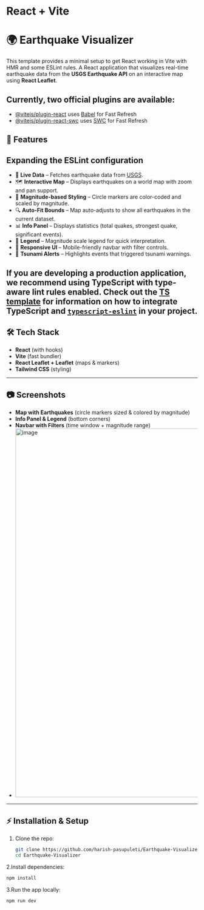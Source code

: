 # React + Vite
# 🌍 Earthquake Visualizer  

This template provides a minimal setup to get React working in Vite with HMR and some ESLint rules.
A React application that visualizes real-time earthquake data from the **USGS Earthquake API** on an interactive map using **React Leaflet**.  

Currently, two official plugins are available:
---

- [@vitejs/plugin-react](https://github.com/vitejs/vite-plugin-react/blob/main/packages/plugin-react) uses [Babel](https://babeljs.io/) for Fast Refresh
- [@vitejs/plugin-react-swc](https://github.com/vitejs/vite-plugin-react/blob/main/packages/plugin-react-swc) uses [SWC](https://swc.rs/) for Fast Refresh
## 🚀 Features  

## Expanding the ESLint configuration
- 📡 **Live Data** – Fetches earthquake data from [USGS](https://earthquake.usgs.gov/).  
- 🗺️ **Interactive Map** – Displays earthquakes on a world map with zoom and pan support.  
- 🎨 **Magnitude-based Styling** – Circle markers are color-coded and scaled by magnitude.  
- 🔍 **Auto-Fit Bounds** – Map auto-adjusts to show all earthquakes in the current dataset.  
- 📊 **Info Panel** – Displays statistics (total quakes, strongest quake, significant events).  
- 📖 **Legend** – Magnitude scale legend for quick interpretation.  
- 📱 **Responsive UI** – Mobile-friendly navbar with filter controls.  
- 🌊 **Tsunami Alerts** – Highlights events that triggered tsunami warnings.  

If you are developing a production application, we recommend using TypeScript with type-aware lint rules enabled. Check out the [TS template](https://github.com/vitejs/vite/tree/main/packages/create-vite/template-react-ts) for information on how to integrate TypeScript and [`typescript-eslint`](https://typescript-eslint.io) in your project.
---

## 🛠️ Tech Stack  

- **React** (with hooks)  
- **Vite** (fast bundler)  
- **React Leaflet + Leaflet** (maps & markers)  
- **Tailwind CSS** (styling)  

---

## 📷 Screenshots  

- **Map with Earthquakes** (circle markers sized & colored by magnitude)  
- **Info Panel & Legend** (bottom corners)  
- **Navbar with Filters** (time window + magnitude range)
- <img width="1918" height="972" alt="image" src="https://github.com/user-attachments/assets/63ffc5b8-0a35-4564-a35a-83dbe4648597" />


---

## ⚡ Installation & Setup  

1. Clone the repo:  
   ```sh
   git clone https://github.com/harish-pasupuleti/Earthquake-Visualizer.git
   cd Earthquake-Visualizer

2.Install dependencies:
```sh
npm install
```

3.Run the app locally:
```sh
npm run dev
